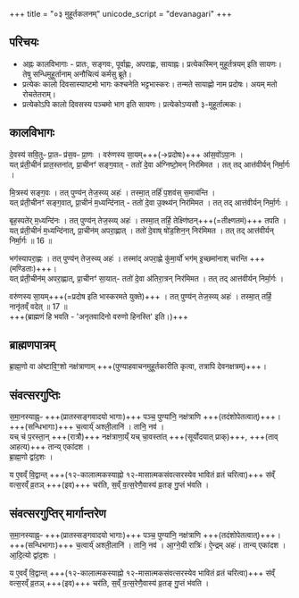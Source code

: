 +++
title = "०३ मुहूर्तकलनम्"
unicode_script = "devanagari"
+++

## परिचयः
- अह्नः कालविभागाः - प्रातः, सङ्गवः, पूर्वाह्णः, अपराह्णः, सायाह्नः। प्रत्येकस्मिन् मुहूर्तत्रयम् इति सायणः। तेषु सन्धिमुहूर्तानाम् अनौचित्यं कर्मसु ब्रूते।  
- प्रत्येकः कालो दिवसास्याष्टमो भागः कश्चनेति भट्टभास्करः। तन्मते सायाह्णो नाम प्रदोषः। अयम् मतो रोचतेतराम्।
- प्रत्येकोऽपि कालो दिवसस्य पञ्चमो भाग इति सायणः। प्रत्येकोऽप्यसौ ३-मुहूर्तात्मकः। 

## कालविभागः

दे॒वस्य॑ सवि॒तुᳶ प्रा॒तᳶ प्र॑स॒वᳶ प्रा॒णः । वरु॑णस्य सा॒यम्+++(→प्रदोषः)+++ आ॑स॒वो॑ऽपा॒नः ।  
यत् प्र॑ती॒चीनं॑ प्रात॒स्तना॑त्, प्रा॒चीनꣳ॑ सङ्ग॒वात् - ततो॑ दे॒वा अ॑ग्निष्टो॒मन् निर॑मिमत । तत् तद् आत्त॑वीर्यन् निर्मा॒र्गः । 

मि॒त्रस्य॑ सङ्ग॒वः । तत् पुण्य॑न् तेज॒स्व्य् अहः॑ । तस्मा॒त् तर्हि॑ प॒शव॑स् स॒माय॑न्ति ।  
यत् प्र॑ती॒चीनꣳ॑ सङ्ग॒वात्, प्रा॒चीनं॑ म॒ध्यन्दि॑नात् - ततो॑ दे॒वा उ॒क्थ्य॑न् निर॑मिमत ।  तत् तद् आत्त॑वीर्यन् निर्मा॒र्गः ।
 
बृह॒स्पते॑र् म॒ध्यन्दि॑नः । तत् पुण्य॑न् तेज॒स्व्य् अहः॑ । तस्मा॒त् तर्हि॒ तेक्ष्णि॑ष्ठन्+++(=तीक्ष्णतमं)+++ तपति ।  
यत् प्र॑ती॒चीनं॑ म॒ध्यन्दि॑नात्, प्रा॒चीन॑म् अपरा॒ह्णात् । ततो॑ दे॒वाष् षो॑ड॒शिन॒न् निर॑मिमत ।  तत् तद् आत्त॑वीर्यन् निर्मा॒र्गः ॥ 16 ॥

भग॑स्यापरा॒ह्णः । तत् पुण्य॑न् तेज॒स्व्य् अहः॑ । तस्मा॑द् अपरा॒ह्णे कु॑मा॒र्यो॑ भग॑म् इ॒च्छमा॑नाश् चरन्ति +++(मण्डिताः)+++।  
यत् प्र॑ती॒चीन॑म् अपरा॒ह्णात्, प्रा॒चीनꣳ॑ सा॒यात्- ततो॑ दे॒वा अ॑तिरा॒त्रन् निर॑मिमत ।  तत् तद् आत्त॑वीर्यन् निर्मा॒र्गः ।

वरु॑णस्य सा॒यम्+++(=प्रदोष इति भास्करमते युक्ते)+++ । तत् पुण्य॑न् तेज॒स्व्य् अहः॑ । तस्मा॒त् तर्हि॒ नानृ॑तव्ँ वदेत् ॥ 17 ॥  
+++(ब्राह्मणं हि भवति - 'अनृतवादिनो वरुणो हिनस्ति' इति।)+++

## ब्राह्मणपात्रम्
ब्रा॒ह्म॒णो वा अ॑ष्टावि॒ꣳ॒शो नक्ष॑त्राणाम् +++(पुण्याहवाचनमुहूर्तकारीति कृत्वा, तत्रापि देवनक्षत्रम्)+++।

## संवत्सरगुप्तिः
स॒मा॒नस्याह्न॒ᳶ +++(प्रातस्सङ्गवादयो भागाः)+++ पञ्च॒ पुण्या॑नि॒ नक्ष॑त्राणि +++(तदंशोपेतत्वात्)+++। +++(सन्धिभागाः)+++ च॒त्वार्य्॑ अश्ली॒लानि॑ । तानि॒ नव॑ ।  
यच् च॑ प॒रस्ता॒न् +++(रात्रौ)+++ नक्ष॑त्राणा॒य्ँ यच् चा॒वस्ता॑त् +++(सूर्योदयात् प्राक्)+++, +++(ताव् आहत्य)+++ तान्य् एका॑दश ।  
ब्रा॒ह्म॒णो द्वा॑द॒शः ।

य ए॒वव्ँ वि॒द्वान्त् +++(१२-कालात्मकस्याह्नो १२-मासात्मकसंवत्सरस्येव भावितं व्रतं चरित्वा)+++ स॑व्ँ वत्स॒रव्ँ व्र॒तञ् +++(इव)+++ चर॑ति, स॒व्ँ व॒त्स॒रेणै॒वास्य॑ व्र॒तङ् गु॒प्तं भ॑वति । 

## संवत्सरगुप्तिर् मार्गान्तरेण
स॒मा॒नस्याह्न॒ᳶ +++(प्रातस्सङ्गवादयो भागाः)+++ पञ्च॒ पुण्या॑नि॒ नक्ष॑त्राणि +++(तदंशोपेतत्वात्)+++।  +++(सन्धिभागाः)+++ च॒त्वार्य्॑ अश्ली॒लानि॑ । तानि॒ नव॑ । 
आ॒ग्ने॒यी रात्रिः॑। ऐ॒न्द्रम् अहः॑। तान्य् एका॑दश । आ॒दि॒त्यो द्वा॑द॒शः ।   

य ए॒वव्ँ वि॒द्वान्त् +++(१२-कालात्मकस्याह्नो १२-मासात्मकसंवत्सरस्येव भावितं व्रतं चरित्वा)+++ स॑व्ँ वत्स॒रव्ँ व्र॒तञ् +++(इव)+++  चर॑ति, स॒व्ँ व॒त्स॒रेणै॒वास्य॑ व्र॒तङ् गु॒प्तं भ॑वति । 
